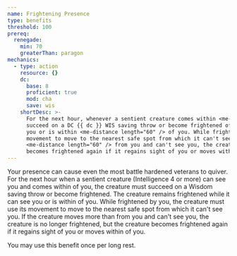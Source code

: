 ```yaml
---
name: Frightening Presence
type: benefits
threshold: 100
prereq:
  renegade:
    min: 70
    greaterThan: paragon
mechanics:
  - type: action
    resource: {}
    dc:
      base: 8
      proficient: true
      mod: cha
      save: wis
    shortDesc: >-
      For the next hour, whenever a sentient creature comes within <me-distance length="60" abbr /> of you, it must
      succeed on a DC {{ dc }} WIS saving throw or become frightened of you. The creature remains frightened while it can see
      you or is within <me-distance length="60" /> of you. While frightened by you, the creature must use its
      movement to move to the nearest safe spot from which it can't see you. If the creature moves more than
      <me-distance length="60" /> from you and can't see you, the creature is no longer frightened, but the creature
      becomes frightened again if it regains sight of you or moves within <me-distance length="60" /> of you.
---
```

Your presence can cause even the most battle hardened veterans to quiver. For the next hour when a sentient
creature (Intelligence 4 or more) can see you and comes within <me-distance length="60" /> of you, the creature must
succeed on a Wisdom saving throw or become frightened. The creature remains frightened while it can see you or is
within <me-distance length="60" /> of you. While frightened by you, the creature must use its movement to move to the nearest safe
spot from which it can't see you. If the creature moves more than <me-distance length="60" /> from you and can't see you, the creature
is no longer frightened, but the creature becomes frightened again if it regains sight of you or moves within
<me-distance length="60" /> of you.

You may use this benefit once per long rest.



